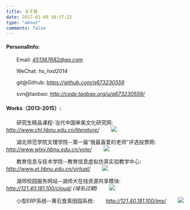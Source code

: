 ```yaml
---
title: 关于我
date: 2017-01-09 16:37:22
type: "about"
comments: false
---
```

#### PersonalInfo:
&emsp;&emsp;Email: *451367682@qq.com*

&emsp;&emsp;WeChat: *hs_hxd2014*

&emsp;&emsp;git@Github: *https://github.com/q673230559*

&emsp;&emsp;svn@taobao: *http://code.taobao.org/u/q673230559/*

#### Works（2013-2015）:

&emsp;&emsp;研究生精品课程-当代中国审美文化研究网:
&emsp;&emsp;*http://www.chl.hbnu.edu.cn/literature/*
&emsp;&emsp;![](/pic/literature.png)

&emsp;&emsp;湖北师范学院文理学院--第一届“我最喜爱的老师”评选投票网:
&emsp;&emsp;*http://www.wlxy.hbnu.edu.cn/vote/*
&emsp;&emsp;![](/pic/vote.png)

&emsp;&emsp;教育信息与技术学院--教育信息虚拟仿真实验教学中心:
&emsp;&emsp;*http://www.et.hbnu.edu.cn/virtual/*
&emsp;&emsp;![](/pic/virtual.png)

&emsp;&emsp;湖师校园服务网站--湖师大在线资源共享模块:
&emsp;&emsp;*http://121.40.181.100/cloud/* *(域名过期)*
&emsp;&emsp;![](/pic/cloud.png)

&emsp;&emsp;小型ERP系统--黄石食真田园系统:
&emsp;&emsp;*http://121.40.181.100/ims/*
&emsp;&emsp;![](/pic/ims.png)



